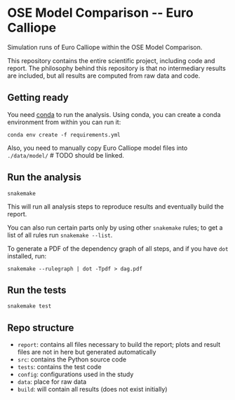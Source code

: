 # OSE Model Comparison -- Euro Calliope

Simulation runs of Euro Calliope within the OSE Model Comparison.

This repository contains the entire scientific project, including code and report. The philosophy behind this repository is that no intermediary results are included, but all results are computed from raw data and code.

## Getting ready

You need [conda](https://conda.io/docs/index.html) to run the analysis. Using conda, you can create a conda environment from within you can run it:

    conda env create -f requirements.yml

Also, you need to manually copy Euro Calliope model files into `./data/model/` # TODO should be linked.

## Run the analysis

    snakemake

This will run all analysis steps to reproduce results and eventually build the report.

You can also run certain parts only by using other `snakemake` rules; to get a list of all rules run `snakemake --list`.

To generate a PDF of the dependency graph of all steps, and if you have `dot` installed, run:

    snakemake --rulegraph | dot -Tpdf > dag.pdf

## Run the tests

    snakemake test

## Repo structure

* `report`: contains all files necessary to build the report; plots and result files are not in here but generated automatically
* `src`: contains the Python source code
* `tests`: contains the test code
* `config`: configurations used in the study
* `data`: place for raw data
* `build`: will contain all results (does not exist initially)
